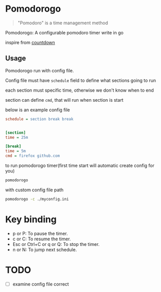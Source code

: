 # Pomodorogo

> "Pomodoro" is a time management method

Pomodorogo: A configurable pomodoro timer write in go

inspire from [countdown](https://github.com/antonmedv/countdown)

## Usage

Pomodorogo run with config file.

Config file must have `schedule` field to define what sections going to run

each section must specific time, otherwise we don't know when to end

section can define `cmd`, that will run when section is start

below is an example config file

```ini
schedule = section break break


[section]
time = 25m

[break]
time = 5m
cmd = firefox github.com
```

to run pomodorogo timer(first time start will automatic create config for you)

```sh
pomodorogo
```

with custom config file path

```sh
pomodorogo -c ./myconfig.ini
```

# Key binding

- p or P: To pause the timer.
- c or C: To resume the timer.
- Esc or Ctrl+C or q or Q: To stop the timer.
- n or N: To jump next schedule.

# TODO

- [ ] examine config file correct

